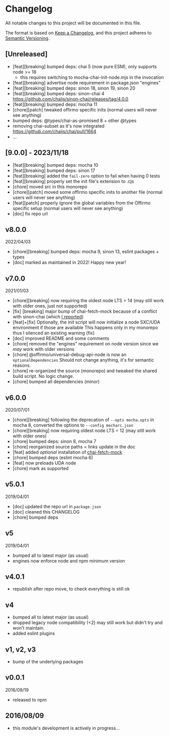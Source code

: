 # Changelog

All notable changes to this project will be documented in this file.

The format is based on [Keep a Changelog](https://keepachangelog.com/en/1.0.0/),
and this project adheres to [Semantic Versioning](https://semver.org/spec/v2.0.0.html).

## [Unreleased]
* [feat][breaking] bumped deps: chai 5 (now pure ESM), only supports node >= 18
  * this requires switching to mocha-chai-init-node.mjs in the invocation
* [feat][breaking] advertise node requirement in package.json "engines"
* [feat][breaking] bumped deps: sinon 18, sinon 19, sinon 20
* [feat][breaking] bumped deps: sinon-chai 4 https://github.com/chaijs/sinon-chai/releases/tag/4.0.0
* [feat][breaking] bumped deps: mocha 11
* [chore][patch] tweaked offirmo specific inits (normal users will never see anything)
* bumped deps: @types/chai-as-promised 8 + other @types
* removing chai-subset as it's now integrated https://github.com/chaijs/chai/pull/1664
* ...

## [9.0.0] - 2023/11/18
* [feat][breaking] bumped deps: mocha 10
* [feat][breaking] bumped deps: sinon 17
* [feat][breaking] added the `fail-zero` option to fail when having 0 tests
* [feat][breaking] properly set the init file's extension to .cjs
* [chore] moved src in this monorepo
* [chore][patch] moved some offirmo specific inits to another file (normal users will never see anything)
* [feat][patch] properly ignore the global variables from the Offirmo specific setup (normal users will never see anything)
* [doc] fix repo url

## v8.0.0
2022/04/03
* [chore][breaking] bumped deps: mocha 9, sinon 13, eslint packages + types
* [doc] marked as maintained in 2022! Happy new year!

## v7.0.0
2021/01/03
* [chore][breaking] now requiring the oldest node LTS = 14 (may still work with older ones, just not supported)
* [fix] [breaking] major bump of chai-fetch-mock because of a conflict with sinon-chai (which [I reported](https://github.com/gakimball/chai-fetch-mock/issues/3))
* [feat]+[fix] Optionally, the init script will now initialize a node SXC/UDA environment if those are available
   This happens only in my monorepo thus I silenced an existing warning (fix)
* [doc] improved README and some comments
* [chore] removed the "engines" requirement on node version since we *may* work with older versions
* [chore] @offirmo/universal-debug-api-node is now an `optionalDependencies` Should not change anything, it's for semantic reasons.
* [chore] re-organized the source (monorepo) and tweaked the shared build script. No logic change.
* [chore] bumped all dependencies (minor)

## v6.0.0
2020/07/01
* [chore][breaking] following the deprecation of `--opts mocha.opts` in mocha 8, converted the options to `--config mocharc.json`
* [chore][breaking] now requiring oldest node LTS = 12 (may still work with older ones)
* [chore] bumped deps: sinon 8, mocha 7
* [chore] reorganized source paths = links update in the doc
* [feat] added *optional* installation of [chai-fetch-mock](https://github.com/gakimball/chai-fetch-mock)
* [chore] bumped deps (eslint mocha 6)
* [feat] now preloads UDA node
* [chore] mark as supported

## v5.0.1
2019/04/01
* [doc] updated the repo url in `package.json`
* [doc] cleaned this CHANGELOG
* [chore] bumped deps

## v5
2019/04/01
* bumped all to latest major (as usual)
* engines now enforce node and npm minimum version

## v4.0.1
* republish after repo move, to check everything is still ok

## v4
* bumped all to latest major (as usual)
* dropped legacy node compatibility (<2) may still work but didn't try and won't maintain.
* added eslint plugins

## v1, v2, v3
* bump of the underlying packages

## v0.0.1
2016/09/19
- released to npm

## 2016/08/09
- this module's development is actively in progress…
